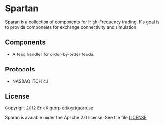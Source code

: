 Spartan
=======

Sparan is a collection of components for High-Frequency trading. It's
goal is to provide components for exchange connectivity and
simulation. 

Components
----------

 * A feed handler for order-by-order feeds.
   
Protocols
---------
 
 * NASDAQ ITCH 4.1

License
-------

Copyright 2012 Erik Rigtorp <erik@rigtorp.se>

Sparan is avaiable under the Apache 2.0 license. See the file
[LICENSE](https://github.com/rigtorp/spartan/blob/master/LICENSE)
